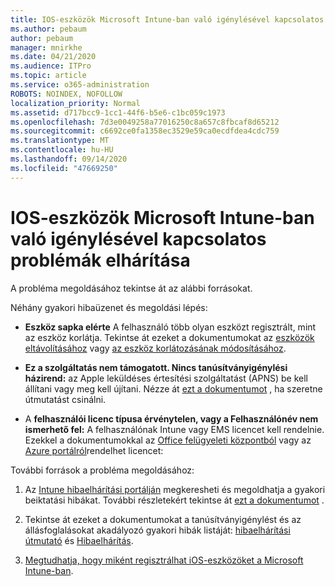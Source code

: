 ```yaml
---
title: IOS-eszközök Microsoft Intune-ban való igénylésével kapcsolatos problémák elhárítása
ms.author: pebaum
author: pebaum
manager: mnirkhe
ms.date: 04/21/2020
ms.audience: ITPro
ms.topic: article
ms.service: o365-administration
ROBOTS: NOINDEX, NOFOLLOW
localization_priority: Normal
ms.assetid: d717bcc9-1cc1-44f6-b5e6-c1bc059c1973
ms.openlocfilehash: 7d3e0049258a77016250c8a657c8fbcaf8d65212
ms.sourcegitcommit: c6692ce0fa1358ec3529e59ca0ecdfdea4cdc759
ms.translationtype: MT
ms.contentlocale: hu-HU
ms.lasthandoff: 09/14/2020
ms.locfileid: "47669250"
---
```

# <a name="troubleshoot-issues-with-enrolling-ios-devices-in-microsoft-intune"></a>IOS-eszközök Microsoft Intune-ban való igénylésével kapcsolatos problémák elhárítása

A probléma megoldásához tekintse át az alábbi forrásokat. 
  
Néhány gyakori hibaüzenet és megoldási lépés:
  
- **Eszköz sapka elérte** A felhasználó több olyan eszközt regisztrált, mint az eszköz korlátja. Tekintse át ezeket a dokumentumokat az [eszközök eltávolításához](https://docs.microsoft.com/intune/devices-wipe) vagy [az eszköz korlátozásának módosításához](https://docs.microsoft.com/intune/enrollment-restrictions-set#set-device-limit-restrictions).
    
- **Ez a szolgáltatás nem támogatott. Nincs tanúsítványigénylési házirend:** az Apple leküldéses értesítési szolgáltatást (APNS) be kell állítani vagy meg kell újítani. Nézze át [ezt a dokumentumot](https://docs.microsoft.com/intune/apple-mdm-push-certificate-get) , ha szeretne útmutatást csinálni. 
    
- A **felhasználói licenc típusa érvénytelen, vagy a Felhasználónév nem ismerhető fel:** A felhasználónak Intune vagy EMS licencet kell rendelnie. Ezekkel a dokumentumokkal az [Office felügyeleti központból](https://docs.microsoft.com/intune/licenses-assign) vagy az [Azure portálról](https://docs.microsoft.com/azure/active-directory/license-users-groups)rendelhet licencet:
    
További források a probléma megoldásához:
  
1. Az [Intune hibaelhárítási portálján](https://devicemanagement.microsoft.com/#blade/Microsoft_Intune_DeviceSettings/TroubleshootBlade) megkeresheti és megoldhatja a gyakori beiktatási hibákat. További részletekért tekintse át [ezt a dokumentumot](https://docs.microsoft.com/intune/help-desk-operators) . 
    
2. Tekintse át ezeket a dokumentumokat a tanúsítványigénylést és az állásfoglalásokat akadályozó gyakori hibák listáját: [hibaelhárítási útmutató](https://support.microsoft.com/help/4039809/troubleshooting-ios-device-enrollment-in-intune) és [Hibaelhárítás](https://docs.microsoft.com/intune-classic/troubleshoot/troubleshoot-device-enrollment-in-intune).
    
3. [Megtudhatja, hogy miként regisztrálhat iOS-eszközöket a Microsoft Intune-ban](https://docs.microsoft.com/intune/ios-enroll).
    

